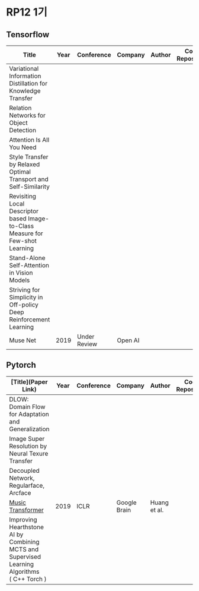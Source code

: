 # RP12 1기



## Tensorflow

| Title                                                        | Year | Conference   | Company | Author | Code Repository |
| ------------------------------------------------------------ | ---- | ------------ | ------- | ------ | --------------- |
| Variational Information Distillation for Knowledge Transfer  |      |              |         |        |                 |
| Relation Networks for Object Detection                       |      |              |         |        |                 |
| Attention Is All You Need                                    |      |              |         |        |                 |
| Style Transfer by Relaxed Optimal Transport and Self-Similarity |      |              |         |        |                 |
| Revisiting Local Descriptor based Image-to-Class Measure for Few-shot Learning |      |              |         |        |                 |
| Stand-Alone Self-Attention in Vision Models                  |      |              |         |        |                 |
| Striving for Simplicity in Off-policy Deep Reinforcement Learning |      |              |         |        |                 |
| Muse Net                                                     | 2019 | Under Review | Open AI |        |                 |



## Pytorch

| [Title](Paper Link)                                          | Year | Conference | Company      | Author       | Code Repository |
| ------------------------------------------------------------ | ---- | ---------- | ------------ | ------------ | --------------- |
| DLOW: Domain Flow for Adaptation and Generalization          |      |            |              |              |                 |
| Image Super Resolution by Neural Texure Transfer             |      |            |              |              |                 |
| Decoupled Network, Regularface, Arcface                      |      |            |              |              |                 |
| [Music Transformer](https://arxiv.org/abs/1809.04281)        | 2019 | ICLR       | Google Brain | Huang et al. |                 |
| Improving Hearthstone AI by Combining MCTS and Supervised Learning Algorithms <br />( C++ Torch ) |      |            |              |              |                 |